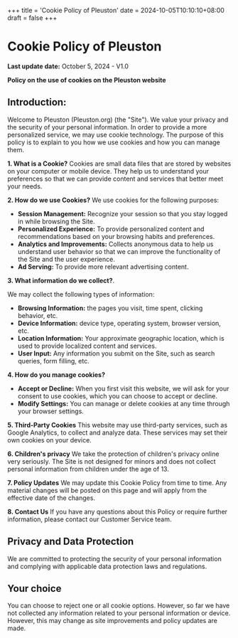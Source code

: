 +++
title = 'Cookie Policy of Pleuston'
date = 2024-10-05T10:10:10+08:00
draft = false
+++
# Cookie Policy of Pleuston

**Last update date:** October 5, 2024 - V1.0

**Policy on the use of cookies on the Pleuston website**

## Introduction:
Welcome to Pleuston (Pleuston.org) (the "Site"). We value your privacy and the security of your personal information. In order to provide a more personalized service, we may use cookie technology. The purpose of this policy is to explain to you how we use cookies and how you can manage them.

**1. What is a Cookie?**
Cookies are small data files that are stored by websites on your computer or mobile device. They help us to understand your preferences so that we can provide content and services that better meet your needs.

**2. How do we use Cookies?**
We use cookies for the following purposes:
- **Session Management:** Recognize your session so that you stay logged in while browsing the Site.
- **Personalized Experience:** To provide personalized content and recommendations based on your browsing habits and preferences.
- **Analytics and Improvements:** Collects anonymous data to help us understand user behavior so that we can improve the functionality of the Site and the user experience.
- **Ad Serving:** To provide more relevant advertising content.

**3. What information do we collect?**.

We may collect the following types of information:
- **Browsing Information:** the pages you visit, time spent, clicking behavior, etc.
- **Device Information:** device type, operating system, browser version, etc.
- **Location Information:** Your approximate geographic location, which is used to provide localized content and services.
- **User Input:** Any information you submit on the Site, such as search queries, form filling, etc.

**4. How do you manage cookies?**
- **Accept or Decline:** When you first visit this website, we will ask for your consent to use cookies, which you can choose to accept or decline.
- **Modify Settings:** You can manage or delete cookies at any time through your browser settings.

**5. Third-Party Cookies**
This website may use third-party services, such as Google Analytics, to collect and analyze data. These services may set their own cookies on your device.

**6. Children's privacy**
We take the protection of children's privacy online very seriously. The Site is not designed for minors and does not collect personal information from children under the age of 13.

**7. Policy Updates**
We may update this Cookie Policy from time to time. Any material changes will be posted on this page and will apply from the effective date of the changes.

**8. Contact Us**
If you have any questions about this Policy or require further information, please contact our Customer Service team.

## Privacy and Data Protection
We are committed to protecting the security of your personal information and complying with applicable data protection laws and regulations.

## Your choice

You can choose to reject one or all cookie options. However, so far we have not collected any information related to your personal information or device.
However, this may change as site improvements and policy updates are made.